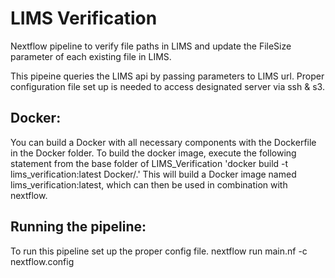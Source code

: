 # LIMS Verification

Nextflow pipeline to verify file paths in LIMS and update the FileSize parameter of each existing file in LIMS.

This pipeine queries the LIMS api by passing parameters to LIMS url. Proper configuration file set up is needed to access designated server via ssh & s3.

## Docker:

You can build a Docker with all necessary components with the Dockerfile in the Docker folder. To build the docker image, execute the following statement from the base folder of LIMS_Verification 'docker build -t lims_verification:latest Docker/.' This will build a Docker image named lims_verification:latest, which can then be used in combination with nextflow.

## Running the pipeline:

To run this pipeline set up the proper config file.
nextflow run  main.nf -c nextflow.config